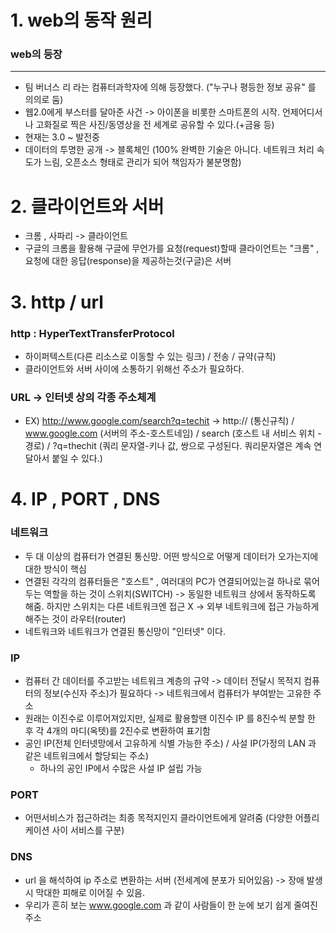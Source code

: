# 1. web의 동작 원리
### web의 등장
--------------------
- 팀 버너스 리 라는 컴퓨터과학자에 의해 등장했다. ("누구나 평등한 정보 공유" 를 의의로 둠)
- 웹2.0에게 부스터를 달아준 사건 -> 아이폰을 비롯한 스마트폰의 시작. 언제어디서나 고화질로 찍은 사진/동영상을 전 세계로 공유할 수 있다.(+금융 등)
- 현재는 3.0 ~ 발전중 
- 데이터의 투명한 공개 -> 블록체인 (100% 완벽한 기술은 아니다. 네트워크 처리 속도가 느림, 오픈소스 형태로 관리가 되어 책임자가 불분명함) 
# 2. 클라이언트와 서버
- 크롬 , 사파리 -> 클라이언트
- 구글의 크롬을 활용해 구글에 무언가를 요청(request)할때 클라이언트는 "크롬" , 요청에 대한 응답(response)을 제공하는것(구글)은 서버
# 3. http / url
### http : HyperTextTransferProtocol
 - 하이퍼텍스트(다른 리소스로 이동할 수 있는 링크) / 전송 / 규약(규칙)
- 클라이언트와 서버 사이에 소통하기 위해선 주소가 필요하다. 
### URL -> 인터넷 상의 각종 주소체계
  - EX) http://www.google.com/search?q=techit -> http:// (통신규칙) / www.google.com (서버의 주소-호스트네임) / search (호스트 내 서비스 위치 - 경로) / ?q=thechit (쿼리 문자열-키나 값, 쌍으로 구성된다. 쿼리문자열은 계속 연달아서 붙일 수 있다.)
# 4. IP , PORT , DNS
### 네트워크 
  - 두 대 이상의 컴퓨터가 연결된 통신망. 어떤 방식으로 어떻게 데이터가 오가는지에 대한 방식이 핵심
  - 연결된 각각의 컴퓨터들은 "호스트" , 여러대의 PC가 연결되어있는걸 하나로 묶어두는 역할을 하는 것이 스위치(SWITCH) -> 동일한 네트워크 상에서 동작하도록 해줌. 하지만 스위치는 다른 네트워크엔 접근 X  -> 외부 네트워크에 접근 가능하게 해주는 것이 라우터(router)
  - 네트워크와 네트워크가 연결된 통신망이 "인터넷" 이다.

### IP
  - 컴퓨터 간 데이터를 주고받는 네트워크 계층의 규약 -> 데이터 전달시 목적지 컴퓨터의 정보(수신자 주소)가 필요하다 -> 네트워크에서 컴퓨터가 부여받는 고유한 주소 
  - 원래는 이진수로 이루어져있지만, 실제로 활용할땐 이진수 IP 를 8진수씩 분할 한 후 각 4개의 마디(옥텟)를 2진수로 변환하여 표기함
  - 공인 IP(전체 인터넷망에서 고유하게 식별 가능한 주소) / 사설 IP(가정의 LAN 과 같은 네트워크에서 할당되는 주소)
    - 하나의 공인 IP에서 수많은 사설 IP 설립 가능
### PORT 
  - 어떤서비스가 접근하려는 최종 목적지인지 클라이언트에게 알려줌 (다양한 어플리케이션 사이 서비스를 구분)
### DNS 
  - url 을 해석하여 ip 주소로 변환하는 서버 (전세계에 분포가 되어있음) -> 장애 발생 시 막대한 피해로 이어질 수 있음.
  - 우리가 흔히 보는 www.google.com 과 같이 사람들이 한 눈에 보기 쉽게 줄여진 주소

